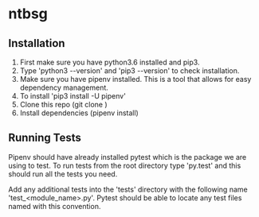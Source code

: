 # ntbsg

## Installation
1. First make sure you have python3.6 installed and pip3.
2. Type 'python3 --version' and 'pip3 --version' to check installation.
3. Make sure you have pipenv installed. This is a tool that allows for easy dependency management.
4. To install 'pip3 install -U pipenv'
5. Clone this repo (git clone <url>)
6. Install dependencies (pipenv install)

## Running Tests
Pipenv should have already installed pytest which is the package we are using to test. To run tests from the root directory 
type 'py.test' and this should run all the tests you need.

Add any additional tests into the 'tests' directory with the following name 'test_<module_name>.py'. Pytest should be able to 
locate any test files named with this convention.
